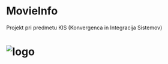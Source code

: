 # MovieInfo
Projekt pri predmetu KIS (Konvergenca in Integracija Sistemov)
# ![logo](/MovieInfo/KIS_MovieInfo/WebContent/img/logo.png)
